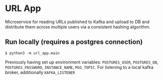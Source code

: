 # URL App

Microservice for reading URLs published to Kafka and upload to DB and distribute them across multiple users via a
consistent hashing algorithm.

## Run locally (requires a postgres connection)

```shell
$ python3 -m url_app.main
```

Previously having set up environment variables: `POSTGRES_USER`, `POSTGRES_DB`, `POSTGRES_PASSWORD`, `INSTANCE_NAME`, `MSG_TOPIC`. For
listening to a local kafka broker, additionally `KAFKA_LISTENER`
